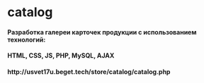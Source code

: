 # catalog
<h4>Разработка галереи карточек продукции с использованием технологий:<h4>
<h4>HTML, CSS, JS, PHP, MySQL, AJAX<h4>
http://usvet17u.beget.tech/store/catalog/catalog.php
